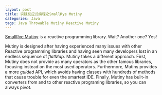 ```yaml
---
layout: post
title: 实践反应式编程之SmallRye Mutiny
categories: Java
tags: Java Throwable Mutiny Reactive Mutiny
---
```


[SmallRye Mutiny](https://smallrye.io/smallrye-mutiny/) is a reactive programming library. Wait? Another one? Yes!

Mutiny is designed after having experienced many issues with other Reactive programming libraries and having seen many developers lost in an endless sequence of *flatMap*. Mutiny takes a different approach. First, Mutiny does not provide as many operators as the other famous libraries, focusing instead on the most used operators. Furthermore, Mutiny provides a more *guided* API, which avoids having classes with hundreds of methods that cause trouble for even the smartest IDE. Finally, Mutiny has built-in converters from and to other reactive programing libraries, so you can always pivot.